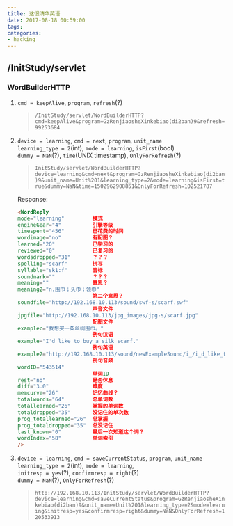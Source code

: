 ```yaml
---
title: 这很清华英语
date: 2017-08-18 00:59:00
tags:
categories:
- hacking
---
```


## /InitStudy/servlet

### WordBuilderHTTP

1. `cmd = keepAlive`, `program`, `refresh`(?)
    > `/InitStudy/servlet/WordBuilderHTTP?cmd=keepAlive&program=GzRenjiaosheXinkebiao(di2ban)9&refresh=99253684`

2. `device = learning`, `cmd = next`, `program`, `unit_name`\
   `learning_type = 2`(int), `mode = learning`, `isFirst`(bool)\
   `dummy = NaN`(?), `time`(UNIX timestamp), `OnlyForRefresh`(?)
   > `InitStudy/servlet/WordBuilderHTTP?device=learning&cmd=next&program=GzRenjiaosheXinkebiao(di2ban)9&unit_name=Unit%201&learning_type=2&mode=learning&isFirst=true&dummy=NaN&time=1502962908851&OnlyForRefresh=102521787`

    Response: 
    ```html
    <WordReply 
    mode="learning"         模式
    engineGear="4"          引擎等级
    timespent="456"         已花费的时间
    wordimage="no"          有配图？
    learned="20"            已学习的
    reviewed="0"            已复习的
    wordsdropped="31"       ？？？
    spelling="scarf"        拼写
    syllable="sk1:f"        音标
    soundmark=""            ？？？
    meaning=""              意思？
    meaning2="n.围巾；头巾；领巾" 
                            第二个意思？
    soundfile="http://192.168.10.113/sound/swf-s/scarf.swf" 
                            声音文件
    jpgfile="http://192.168.10.113/jpg_images/jpg-s/scarf.jpg" 
                            配图文件
    examplec="我想买一条丝绸围巾。" 
                            例句汉语
    example="I'd like to buy a silk scarf." 
                            例句英语
    example2="http://192.168.10.113/sound/newExampleSound/i_/i_d_like_to_buy_a_silk_scarf.swf" 
                            例句音频
    wordID="543514" 
                            单词ID
    rest="no"               是否休息
    diff="3.0"              难度
    memcurve="26"           记忆曲线？      
    totalwords="64"         总单词数
    totallearned="26"       掌握的单词数
    totaldropped="35"       没记住的单次数
    prog_totallearned="26"  总掌握
    prog_totaldropped="35"  总没记住
    last_known="0"          最后一次知道这个词？
    wordIndex="58"          单词索引
    />
    ```
3. `device = learning`, `cmd = saveCurrentStatus`, `program`, `unit_name`\
   `learning_type = 2`(int), `mode = learning`, \
   `initresp = yes`(?), `confirmresp = right`(?)\
   `dummy = NaN`(?),  `OnlyForRefresh`(?)
   > `http://192.168.10.113/InitStudy/servlet/WordBuilderHTTP?device=learning&cmd=saveCurrentStatus&program=GzRenjiaosheXinkebiao(di2ban)9&unit_name=Unit%201&learning_type=2&mode=learning&initresp=yes&confirmresp=right&dummy=NaN&OnlyForRefresh=120533913`